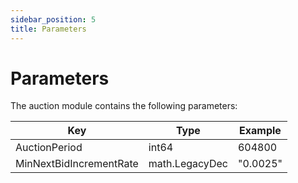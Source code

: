 ```yaml
---
sidebar_position: 5
title: Parameters
---
```


# Parameters

The auction module contains the following parameters:

| Key               | Type             | Example           |
|-------------------|------------------|-------------------|
| AuctionPeriod | int64       | 604800           |
| MinNextBidIncrementRate | math.LegacyDec       | "0.0025"           |

